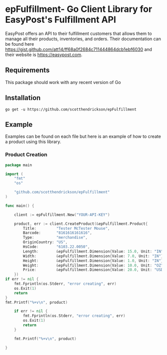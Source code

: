 # epFulfillment- Go Client Library for EasyPost's Fulfillment API

EasyPost offers an API to their fulfillment customers that allows them to manage all their products, inventories, and orders. Their documentation can be found here https://gist.github.com/att14/ff68a0f2684c711444864dcb1ebf6030 and their website is https://easypost.com.

## Requirements

This package should work with any recent version of Go

## Installation

```go get -u https://github.com/scotthendrickson/epFulfillment```

## Example

Examples can be found on each file but here is an example of how to create a product using this library.

### Product Creation

```go
package main

import (
    "fmt"
    "os"

    "github.com/scotthendrickson/epFulfillment"
)

func main() {

    client := epFulfillment.New("YOUR-API-KEY")

    product, err := client.CreateProduct(&epFulfillment.Product{
        Title:         "Tester McTester Mouse",
        Barcode:       "8161616161616",
        Type:          "merchandise",
        OriginCountry: "US",
        HsCode:        "6103.22.0050",
        Length:        &epFulfillment.Dimension{Value: 15.0, Unit: "IN"},
        Width:         &epFulfillment.Dimension{Value: 7.0, Unit: "IN"},
        Height:        &epFulfillment.Dimension{Value: 1.0, Unit: "IN"},
        Weight:        &epFulfillment.Dimension{Value: 10.0, Unit: "OZ"},
        Price:         &epFulfillment.Dimension{Value: 20.0, Unit: "USD"},
    })
if err != nil {
    fmt.Fprintln(os.Stderr, "error creating", err)
    os.Exit(1)
    return
}
fmt.Printf("%+v\n", product)

    if err != nil {
        fmt.Fprintln(os.Stderr, "error creating", err)
        os.Exit(1)
        return
    }

    fmt.Printf("%+v\n", product)

}
```
